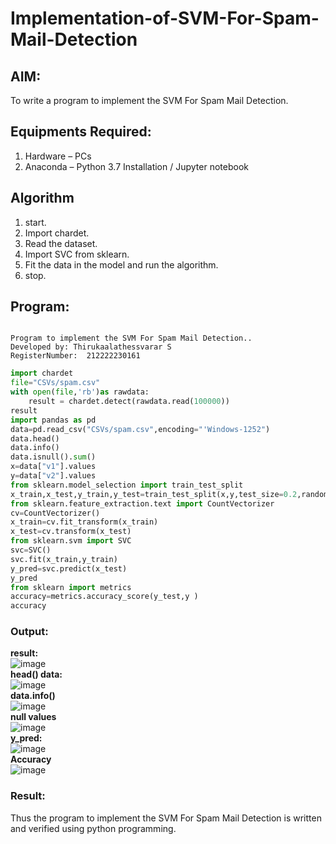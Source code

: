 # Implementation-of-SVM-For-Spam-Mail-Detection

## AIM:
To write a program to implement the SVM For Spam Mail Detection.

## Equipments Required:
1. Hardware – PCs
2. Anaconda – Python 3.7 Installation / Jupyter notebook

## Algorithm
1. start.
2. Import chardet.
3. Read the dataset.
4. Import SVC from sklearn.
5. Fit the data in the model and run the algorithm.
6. stop.

## Program:
```

Program to implement the SVM For Spam Mail Detection..
Developed by: Thirukaalathessvarar S
RegisterNumber:  212222230161
```

```Python
import chardet 
file="CSVs/spam.csv"
with open(file,'rb')as rawdata: 
    result = chardet.detect(rawdata.read(100000)) 
result
import pandas as pd 
data=pd.read_csv("CSVs/spam.csv",encoding="'Windows-1252") 
data.head()
data.info()
data.isnull().sum()
x=data["v1"].values 
y=data["v2"].values
from sklearn.model_selection import train_test_split 
x_train,x_test,y_train,y_test=train_test_split(x,y,test_size=0.2,random_state=0)
from sklearn.feature_extraction.text import CountVectorizer 
cv=CountVectorizer()
x_train=cv.fit_transform(x_train) 
x_test=cv.transform(x_test)
from sklearn.svm import SVC 
svc=SVC() 
svc.fit(x_train,y_train) 
y_pred=svc.predict(x_test) 
y_pred
from sklearn import metrics 
accuracy=metrics.accuracy_score(y_test,y )  
accuracy
```
### Output:
**result:**<br>
![image](https://github.com/ROHITJAIND/EX-09-IMPLEMENTATION-OF-SVM-FOR-SPAM-MAIL-DETECTION/assets/118707073/f7b43b34-2b56-4b7c-af32-f5bb46494a1b)<br>
**head() data:**<br>
![image](https://github.com/ROHITJAIND/EX-09-IMPLEMENTATION-OF-SVM-FOR-SPAM-MAIL-DETECTION/assets/118707073/b36de329-74e2-4a74-9e7e-f4b307477d8c)<br>
**data.info()**<br>
![image](https://github.com/ROHITJAIND/EX-09-IMPLEMENTATION-OF-SVM-FOR-SPAM-MAIL-DETECTION/assets/118707073/ed62854e-7958-46a0-b410-797faecbc65e)<br>
**null values**<br>
![image](https://github.com/ROHITJAIND/EX-09-IMPLEMENTATION-OF-SVM-FOR-SPAM-MAIL-DETECTION/assets/118707073/46fc2c47-c7b2-44b7-a811-a8867738c362)<br>
**y_pred:** <br>
![image](https://github.com/ROHITJAIND/EX-09-IMPLEMENTATION-OF-SVM-FOR-SPAM-MAIL-DETECTION/assets/118707073/cc672e14-1734-4e42-a599-77b39dcea7f4)<br>
**Accuracy** <br>
![image](https://github.com/ROHITJAIND/EX-09-IMPLEMENTATION-OF-SVM-FOR-SPAM-MAIL-DETECTION/assets/118707073/0e83985c-e322-4c79-a392-260f20adeaa3)

### Result:
Thus the program to implement the SVM For Spam Mail Detection is written and verified using python programming.
